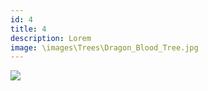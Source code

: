```yaml
---
id: 4
title: 4
description: Lorem
image: \images\Trees\Dragon_Blood_Tree.jpg
---
```


<img src="https://www.dexerto.com/wp-content/uploads/2021/12/24/techno.jpg">
